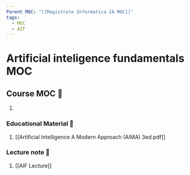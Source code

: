 ```yaml
---
Parent MOC: "[[Magistrale Informatica IA MOC]]"
tags:
  - MOC
  - AIF
---
```

# Artificial inteligence fundamentals MOC

## Course MOC  📒
1. 



### Educational Material 🧱
1. [[Artificial Intelligence A Modern Approach  (AIMA) 3ed.pdf]]



### Lecture note 🧱
1. [[AIF Lecture]]
